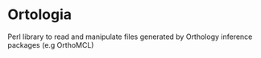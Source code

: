 # Ortologia
Perl library to read and manipulate files generated by Orthology inference packages (e.g OrthoMCL)

